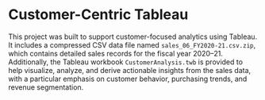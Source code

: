 # Customer-Centric Tableau
This project was built to support customer-focused analytics using Tableau. It includes a compressed CSV data file named `sales_06_FY2020-21.csv.zip`, which contains detailed sales records for the fiscal year 2020–21. Additionally, the Tableau workbook `CustomerAnalysis.twb` is provided to help visualize, analyze, and derive actionable insights from the sales data, with a particular emphasis on customer behavior, purchasing trends, and revenue segmentation.
